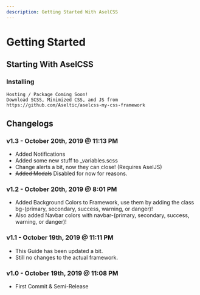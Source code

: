 ```yaml
---
description: Getting Started With AselCSS
---
```


# Getting Started

## Starting With AselCSS

### Installing

```text
Hosting / Package Coming Soon!
Download SCSS, Minimized CSS, and JS from https://github.com/Aseltic/aselcss-my-css-framework
```

## Changelogs

### v1.3 - October 20th, 2019 @ 11:13 PM

* Added Notifications
* Added some new stuff to \_variables.scss
* Change alerts a bit, now they can close! \(Requires AselJS\)
* ~~Added Modals~~ Disabled for now for reasons.

### v1.2 - October 20th, 2019 @ 8:01 PM

* Added Background Colors to Framework, use them by adding the class bg-\(primary, secondary, success, warning, or danger\)!
* Also added Navbar colors with navbar-\(primary, secondary, success, warning, or danger\)!

### v1.1 - October 19th, 2019 @ 11:11 PM

* This Guide has been updated a bit.
* Still no changes to the actual framework.

### **v1.0** - October 19th, 2019 @ 11:08 PM

* First Commit & Semi-Release

